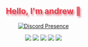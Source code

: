 <h2 align="center" style="color:#e63946;text-shadow: 3px 4px 4px rgba(205, 50, 70, 0.7);">Hello, I'm andrew 👋</h2>

<div align="center">
  
[![Discord Presence](https://lanyard.cnrad.dev/api/466861191931756544)](https://discord.com/users/466861191931756544)

<p align="center">
<a href="https://discord.com/users/262264459030953985" target"blank_"><img src="https://img.shields.io/badge/discord%20-7289DA.svg?&style=for-the-badge&logo=discord&logoColor=white"></a>
<a href="https://github.com/andrew0w0" target"blank_"><img src="https://img.shields.io/badge/GitHub%20-191717.svg?&style=for-the-badge&logo=github&logoColor=white"></a>
<a href="https://steamcommunity.com/id/andrew6/" target"blank_"><img src="https://img.shields.io/badge/steam%20-171a21.svg?&style=for-the-badge&logo=steam&logoColor=white"></a>
<a href="https://open.spotify.com/user/uwpdy8sc9i9wzvx7k2cvabxz0?si=ee1fb74c96064d11" target"blank_"><img src="https://img.shields.io/badge/Spotify%20-1ed760.svg?&style=for-the-badge&logo=spotify&logoColor=white"></a>
<a href="https://discord.gg/KvjQFHVKgW" target"blank_"><img src="https://img.shields.io/discord/926898960285708399?color=7289da&label=IQOS&logo=node.js&style=for-the-badge"></a>
<br>
</p>
